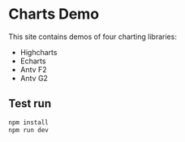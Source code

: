 # Charts Demo

This site contains demos of four charting libraries:

* Highcharts
* Echarts
* Antv F2
* Antv G2

## Test run

```bash
npm install
npm run dev
```